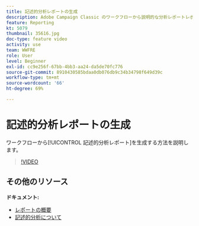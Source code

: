 ```yaml
---
title: 記述的分析レポートの生成
description: Adobe Campaign Classic のワークフローから説明的な分析レポートレポートを生成する方法を説明します。
feature: Reporting
kt: 5079
thumbnail: 35616.jpg
doc-type: feature video
activity: use
team: WWFRE
role: User
level: Beginner
exl-id: cc9e256f-67bb-4bb3-aa24-da5de70fc776
source-git-commit: 8910430585bdaa0db076db9c34b34798f649d39c
workflow-type: tm+mt
source-wordcount: '66'
ht-degree: 69%

---
```


# 記述的分析レポートの生成

ワークフローから[!UICONTROL 記述的分析レポート]を生成する方法を説明します。

>[!VIDEO](https://video.tv.adobe.com/v/35616?quality=12)

## その他のリソース

**ドキュメント:**

* [レポートの概要](https://experienceleague.adobe.com/docs/campaign-classic/using/reporting/reporting-in-adobe-campaign/about-adobe-campaign-reporting-tools.html?lang=en)
* [記述的分析について](https://experienceleague.adobe.com/docs/campaign-classic/using/reporting/analyzing-populations/about-descriptive-analysis.html?lang=en)

